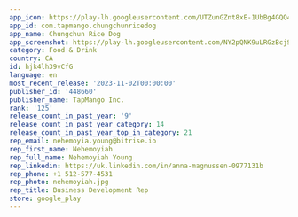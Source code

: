 ```yaml
---
app_icon: https://play-lh.googleusercontent.com/UTZunGZnt8xE-1UbBg4GQQ4xqb2U5ZgW0oDRLK6mMrbzQncYGDYmYETlGbjfo23kS7n6
app_id: com.tapmango.chungchunricedog
app_name: Chungchun Rice Dog
app_screenshot: https://play-lh.googleusercontent.com/NY2pQNK9uLRGzBcjSct2b3XpbJbgLsjKzm7NyYd7Rps17Vp8iJsVkaRpxmazr8h89A
category: Food & Drink
country: CA
id: hjk4lh39vCfG
language: en
most_recent_release: '2023-11-02T00:00:00'
publisher_id: '448660'
publisher_name: TapMango Inc.
rank: '125'
release_count_in_past_year: '9'
release_count_in_past_year_category: 14
release_count_in_past_year_top_in_category: 21
rep_email: nehemoyia.young@bitrise.io
rep_first_name: Nehemoyiah
rep_full_name: Nehemoyiah Young
rep_linkedin: https://uk.linkedin.com/in/anna-magnussen-0977131b
rep_phone: +1 512-577-4531
rep_photo: nehemoyiah.jpg
rep_title: Business Development Rep
store: google_play
---
```

